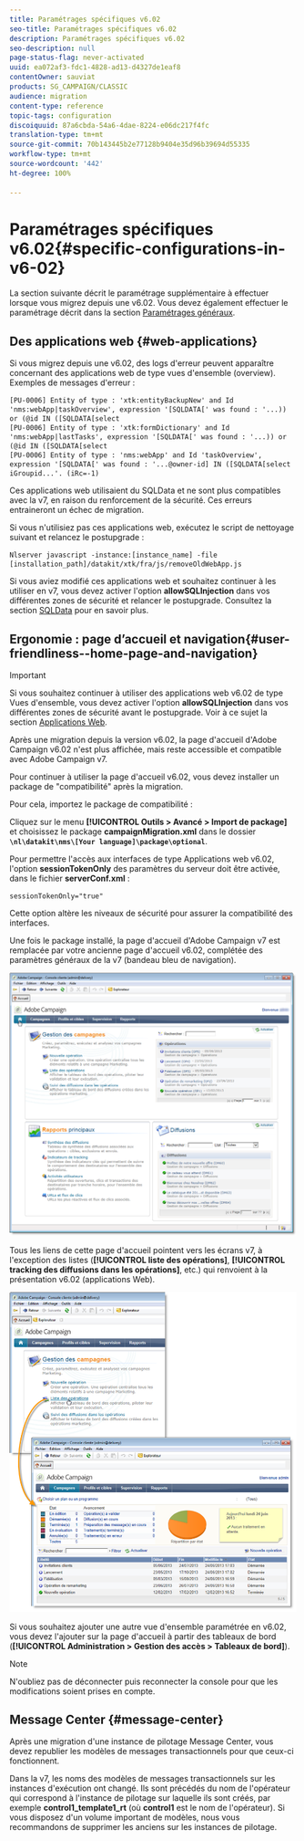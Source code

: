 ```yaml
---
title: Paramétrages spécifiques v6.02
seo-title: Paramétrages spécifiques v6.02
description: Paramétrages spécifiques v6.02
seo-description: null
page-status-flag: never-activated
uuid: ea072af3-fdc1-4828-ad13-d4327de1eaf8
contentOwner: sauviat
products: SG_CAMPAIGN/CLASSIC
audience: migration
content-type: reference
topic-tags: configuration
discoiquuid: 87a6cbda-54a6-4dae-8224-e06dc217f4fc
translation-type: tm+mt
source-git-commit: 70b143445b2e77128b9404e35d96b39694d55335
workflow-type: tm+mt
source-wordcount: '442'
ht-degree: 100%

---
```



# Paramétrages spécifiques v6.02{#specific-configurations-in-v6-02}

La section suivante décrit le paramétrage supplémentaire à effectuer lorsque vous migrez depuis une v6.02. Vous devez également effectuer le paramétrage décrit dans la section [Paramétrages généraux](../../migration/using/general-configurations.md).

## Des applications web {#web-applications}

Si vous migrez depuis une v6.02, des logs d&#39;erreur peuvent apparaître concernant des applications web de type vues d&#39;ensemble (overview). Exemples de messages d&#39;erreur :

```
[PU-0006] Entity of type : 'xtk:entityBackupNew' and Id 'nms:webApp|taskOverview', expression '[SQLDATA[' was found : '...)) or (@id IN ([SQLDATA[select 
[PU-0006] Entity of type : 'xtk:formDictionary' and Id 'nms:webApp|lastTasks', expression '[SQLDATA[' was found : '...)) or (@id IN ([SQLDATA[select 
[PU-0006] Entity of type : 'nms:webApp' and Id 'taskOverview', expression '[SQLDATA[' was found : '...@owner-id] IN ([SQLDATA[select iGroupid...'. (iRc=-1)
```

Ces applications web utilisaient du SQLData et ne sont plus compatibles avec la v7, en raison du renforcement de la sécurité. Ces erreurs entraineront un échec de migration.

Si vous n&#39;utilisiez pas ces applications web, exécutez le script de nettoyage suivant et relancez le postupgrade :

```
Nlserver javascript -instance:[instance_name] -file [installation_path]/datakit/xtk/fra/js/removeOldWebApp.js
```

Si vous aviez modifié ces applications web et souhaitez continuer à les utiliser en v7, vous devez activer l&#39;option **allowSQLInjection** dans vos différentes zones de sécurité et relancer le postupgrade. Consultez la section [SQLData](../../migration/using/general-configurations.md#sqldata) pour en savoir plus.

## Ergonomie : page d’accueil et navigation{#user-friendliness--home-page-and-navigation}

>[!IMPORTANT]
>
>Si vous souhaitez continuer à utiliser des applications web v6.02 de type Vues d&#39;ensemble, vous devez activer l&#39;option **allowSQLInjection** dans vos différentes zones de sécurité avant le postupgrade. Voir à ce sujet la section [Applications Web](#web-applications).

Après une migration depuis la version v6.02, la page d&#39;accueil d&#39;Adobe Campaign v6.02 n&#39;est plus affichée, mais reste accessible et compatible avec Adobe Campaign v7.

Pour continuer à utiliser la page d&#39;accueil v6.02, vous devez installer un package de &quot;compatibilité&quot; après la migration.

Pour cela, importez le package de compatibilité :

Cliquez sur le menu **[!UICONTROL Outils > Avancé > Import de package]** et choisissez le package **campaignMigration.xml** dans le dossier **`\nl\datakit\nms\[Your language]\package\optional`**.

Pour permettre l&#39;accès aux interfaces de type Applications web v6.02, l&#39;option **sessionTokenOnly** des paramètres du serveur doit être activée, dans le fichier **serverConf.xml** :

```
sessionTokenOnly="true"
```

Cette option altère les niveaux de sécurité pour assurer la compatibilité des interfaces.

Une fois le package installé, la page d&#39;accueil d&#39;Adobe Campaign v7 est remplacée par votre ancienne page d&#39;accueil v6.02, complétée des paramètres généraux de la v7 (bandeau bleu de navigation).

![](assets/dashboards.png)

Tous les liens de cette page d&#39;accueil pointent vers les écrans v7, à l&#39;exception des listes (**[!UICONTROL liste des opérations]**, **[!UICONTROL tracking des diffusions dans les opérations]**, etc.) qui renvoient à la présentation v6.02 (applications Web).

![](assets/dashboards2.png)

Si vous souhaitez ajouter une autre vue d&#39;ensemble paramétrée en v6.02, vous devez l&#39;ajouter sur la page d&#39;accueil à partir des tableaux de bord (**[!UICONTROL Administration > Gestion des accès > Tableaux de bord]**).

>[!NOTE]
>
>N&#39;oubliez pas de déconnecter puis reconnecter la console pour que les modifications soient prises en compte.

## Message Center {#message-center}

Après une migration d&#39;une instance de pilotage Message Center, vous devez republier les modèles de messages transactionnels pour que ceux-ci fonctionnent.

Dans la v7, les noms des modèles de messages transactionnels sur les instances d&#39;exécution ont changé. Ils sont précédés du nom de l&#39;opérateur qui correspond à l&#39;instance de pilotage sur laquelle ils sont créés, par exemple **control1_template1_rt** (où **control1** est le nom de l&#39;opérateur). Si vous disposez d&#39;un volume important de modèles, nous vous recommandons de supprimer les anciens sur les instances de pilotage.

